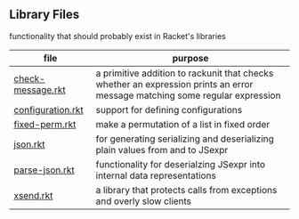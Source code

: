 ## Library Files 

functionality that should probably exist in Racket's libraries	 	    

| file | purpose |
|--------------------- | ------- |
| [check-message.rkt](check-message.rkt) | a primitive addition to rackunit that checks whether an expression prints an error message matching some regular expression | 
| [configuration.rkt](configuration.rkt) | support for defining configurations | 
| [fixed-perm.rkt](fixed-perm.rkt) | make a permutation of a list in fixed order | 
| [json.rkt](json.rkt) | for generating serializing and deserializing plain values from and to JSexpr | 
| [parse-json.rkt](parse-json.rkt) | functionality for deserialzing JSexpr into internal data representations | 
| [xsend.rkt](xsend.rkt) | a library that protects calls from exceptions and overly slow clients | 
